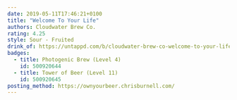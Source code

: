 ```yaml
---
date: 2019-05-11T17:46:21+0100
title: "Welcome To Your Life"
authors: Cloudwater Brew Co.
rating: 4.25
style: Sour - Fruited
drink_of: https://untappd.com/b/cloudwater-brew-co-welcome-to-your-life/3182496
badges:
  - title: Photogenic Brew (Level 4)
    id: 500920644
  - title: Tower of Beer (Level 11)
    id: 500920645
posting_method: https://ownyourbeer.chrisburnell.com/
---
```

